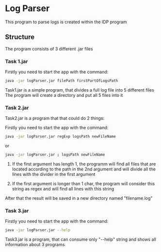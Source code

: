 # Log Parser

This program to parse logs is created within the IDP program

## Structure
The program consists of 3 different .jar files

### Task 1.jar
Firstly you need to start the app with the command:
```bash
java -jar logParser.jar filePath firstPartOfLogsPath
```
Task1.jar is a simple program, that divides a full log file into 5 different files
The program will create a directory and put all 5 files into it

### Task 2.jar

Task2.jar is a program that that could do 2 things:

Firstly you need to start the app with the command:
```bash
java -jar logParser.jar regExp logsPath newFileName
```
or
```bash
java -jar logParser.jar ; logsPath newFileName
```
1) If the first argument has length 1, the programm will find all files that are located according to the path in the 2nd argument
   and will divide all the lines with the divider in the first argument

2) If the first argument is longer than 1 char, the program will consider this string as regex and will find all lines with this string

After that the result will be saved in a new directory named "filename.log"

### Task 3.jar

Firstly you need to start the app with the command:
```bash
java -jar logParser.jar --help
```

Task3.jar is a program, that can consume only "--help" string and shows all information about 3 programs
